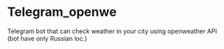 # Telegram_openwe
Telegram bot that can check weather in your city using openweather API (bot have only Russian loc.)
